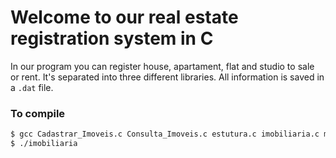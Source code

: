 # Welcome to our real estate registration system in C

In our program you can register house, apartament, flat and studio to sale or rent. It's separated into three different libraries. All information is saved in a `.dat` file.

### To compile

```sh
$ gcc Cadastrar_Imoveis.c Consulta_Imoveis.c estutura.c imobiliaria.c main.c -o imobiliaria
$ ./imobiliaria
```
